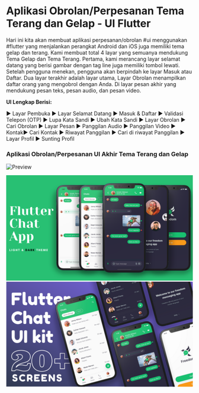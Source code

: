 # Aplikasi Obrolan/Perpesanan Tema Terang dan Gelap - UI Flutter

Hari ini kita akan membuat aplikasi perpesanan/obrolan #ui menggunakan #flutter yang menjalankan perangkat Android dan iOS juga memiliki tema gelap dan terang. Kami membuat total 4 layar yang semuanya mendukung Tema Gelap dan Tema Terang. Pertama, kami merancang layar selamat datang yang berisi gambar dengan tag line juga memiliki tombol lewati. Setelah pengguna menekan, pengguna akan berpindah ke layar Masuk atau Daftar. Dua layar terakhir adalah layar utama, Layar Obrolan menampilkan daftar orang yang mengobrol dengan Anda. Di layar pesan akhir yang mendukung pesan teks, pesan audio, dan pesan video.


**UI Lengkap Berisi:**

► Layar Pembuka
► Layar Selamat Datang
► Masuk & Daftar
► Validasi Telepon (OTP)
► Lupa Kata Sandi
► Ubah Kata Sandi
► Layar Obrolan
► Cari Obrolan
► Layar Pesan
► Panggilan Audio
► Panggilan Video
► Kontak► Cari Kontak
► Riwayat Panggilan
► Cari di riwayat Panggilan
► Layar Profil
► Sunting Profil

### Aplikasi Obrolan/Perpesanan UI Akhir Tema Terang dan Gelap

![Preview](/gif.gif)

![App UI](/ui.png)
![App UI](/chat_kit.png)
